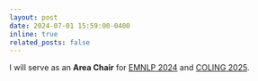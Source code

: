 ```yaml
---
layout: post
date: 2024-07-01 15:59:00-0400
inline: true
related_posts: false
---
```


I will serve as an <b>Area Chair</b> for <a href="https://2024.emnlp.org/">EMNLP 2024</a> and <a href="https://coling2025.org/">COLING 2025</a>.
